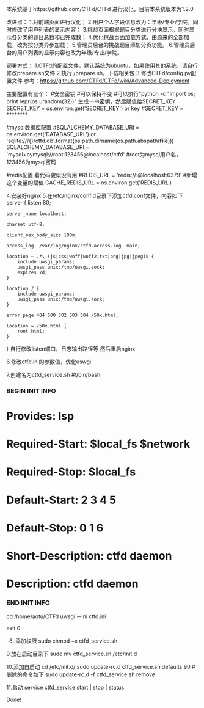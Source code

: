本系统基于https://github.com/CTFd/CTFd 进行汉化，目前本系统版本为1.2.0

改进点：
1.对前端页面进行汉化；
2.用户个人字段信息改为：年级/专业/学院。同时修改了用户列表的显示内容；
3.挑战页面根据题目分类进行分块显示，同时显示各分类的题目总数和已完成数；
4.优化挑战页面加载方式，由原来的全部加载，改为按分类异步加载；
5.管理员后台的挑战题目添加分页功能。
6.管理员后台的用户列表的显示内容也改为年级/专业/学院。

部署方式：
1.CTFd的配置文件，默认系统为ubuntu，如果使用其他系统，请自行修改prepare.sh文件
2.执行./prepare.sh，下载相关包
3.修改CTFd/config.py配置文件
参考：https://github.com/CTFd/CTFd/wiki/Advanced-Deployment

主要配置有三个：
#安全密钥
#可以保持不变
#可以执行"python -c "import os; print repr(os.urandom(32))" 生成一串密钥，然后赋值给SECRET_KEY
SECRET_KEY = os.environ.get('SECRET_KEY') or key
#SECRET_KEY = \********


#mysql数据库配置
#SQLALCHEMY_DATABASE_URI = os.environ.get('DATABASE_URL') or 'sqlite:///{}/ctfd.db'.format(os.path.dirname(os.path.abspath(__file__))) 
SQLALCHEMY_DATABASE_URI = 'mysql+pymysql://root:123456@localhost/ctfd' #root为mysql用户名，123456为mysql密码

#redis配置 看代码貌似没有用
#REDIS_URL = 'redis://:@localhost:6379' #新增这个变量的赋值
CACHE_REDIS_URL = os.environ.get('REDIS_URL')

4.安装好nginx
5.在/etc/nginx/conf.d目录下添加ctfd.conf文件，内容如下
server {
    listen       80;

    server_name localhost;

    charset utf-8;

    client_max_body_size 100m;

    access_log  /var/log/nginx/ctfd.access.log  main;

    location ~ .*\.(js|css|woff|woff2|txt|png|jpg|jpeg)$ {
        include uwsgi_params;
        uwsgi_pass unix:/tmp/uwsgi.sock;
        expires 7d;
    }

    location / {
        include uwsgi_params;
        uwsgi_pass unix:/tmp/uwsgi.sock;
    }

    error_page 404 500 502 503 504 /50x.html;

    location = /50x.html {
        root html;
    }
}
自行修改listen端口，日志输出路径等
然后重启nginx

6.修改ctfd.ini的参数值，优化uswgi

7.创建名为ctfd_service.sh
#!/bin/bash
### BEGIN INIT INFO
# Provides:          lsp
# Required-Start:    $local_fs $network
# Required-Stop:     $local_fs
# Default-Start:     2 3 4 5
# Default-Stop:      0 1 6
# Short-Description: ctfd daemon
# Description:       ctfd daemon
### END INIT INFO

cd /home/aotu/CTFd
uwsgi --ini ctfd.ini

exit 0

8. 添加权限
sudo chmod +x ctfd_service.sh

9.放在启动目录下
sudo mv ctfd_service.sh /etc/init.d

10.添加自启动
cd /etc/init.d/
sudo update-rc.d ctfd_service.sh defaults 90
#删除的命令如下
sudo update-rc.d -f ctfd_service.sh remove

11.启动
service ctfd_service start | stop | status

Done!
